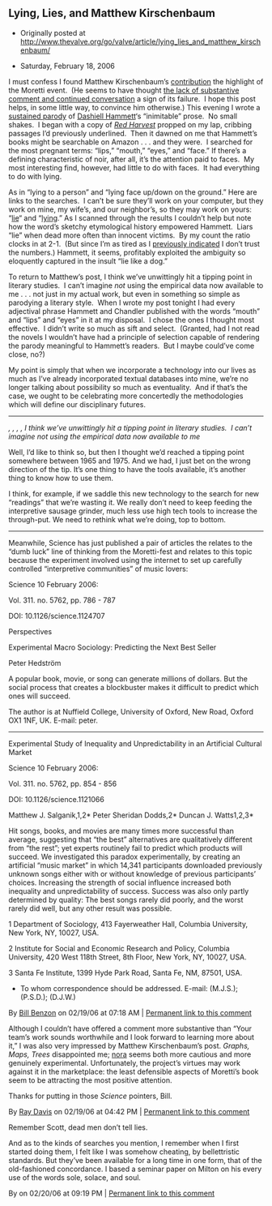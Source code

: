 ## Lying, Lies, and Matthew Kirschenbaum

 * Originally posted at http://www.thevalve.org/go/valve/article/lying_lies_and_matthew_kirschenbaum/

* Saturday, February 18, 2006 

I must confess I found Matthew Kirschenbaum’s [contribution](http://www.thevalve.org/go/valve/article/poetry_patterns_and_provocation_the_nora_project/) the highlight of the Moretti event.  (He seems to have thought [the lack of substantive comment and continued conversation](http://www.otal.umd.edu/~mgk/blog/archives/000883.html) a sign of its failure.  I hope this post helps, in some little way, to convince him otherwise.)  This evening I wrote a [sustained parody](http://acephalous.typepad.com/acephalous/2006/02/the_kids_papers.html) of [Dashiell Hammett](http://www.amazon.com/exec/obidos/redirect?link_code=ur2&tag=diesekoschmar-20&camp=1789&creative=9325&path=http%3A%2F%2Fwww.amazon.com%2Fgp%2Fproduct%2F1883011671)‘s “inimitable” prose.  No small shakes.  I began with a copy of [_Red Harvest_](http://www.amazon.com/exec/obidos/redirect?link_code=ur2&tag=diesekoschmar-20&camp=1789&creative=9325&path=http%3A%2F%2Fwww.amazon.com%2Fgp%2Fproduct%2F0679722610) propped on my lap, cribbing passages I’d previously underlined.  Then it dawned on me that Hammett’s books might be searchable on Amazon . . . and they were.  I searched for the most pregnant terms: “lips,” “mouth,” “eyes,” and “face.”  If there’s a defining characteristic of noir, after all, it’s the attention paid to faces.  My most interesting find, however, had little to do with faces.  It had everything to do with lying.

As in “lying to a person” and “lying face up/down on the ground.”  Here are links to the searches.  I can’t be sure they’ll work on your computer, but they work on mine, my wife’s, and our neighbor’s, so they may work on yours: “[lie](http://www.amazon.com/exec/obidos/redirect?link_code=ur2&tag=diesekoschmar-20&camp=1789&creative=9325&path=http%3A%2F%2Fwww.amazon.com%2Fgp%2Freader%2F1883011671%2Fref%3Dsib_dp_srch_pop%3Fv%3Dsearch-inside%26keywords%3Dlie%26go.x%3D0%26go.y%3D0%26go%3DGo%2521)“ and “[lying](http://www.amazon.com/exec/obidos/redirect?link_code=ur2&tag=diesekoschmar-20&camp=1789&creative=9325&path=http%3A%2F%2Fwww.amazon.com%2Fgp%2Freader%2F1883011671%2Fref%3Dsib_dp_srch_pop%3Fv%3Dsearch-inside%26keywords%3Dlying%26go.x%3D0%26go.y%3D0%26go%3DGo%2521).”  As I scanned through the results I couldn’t help but note how the word’s sketchy etymological history empowered Hammett.  Liars “lie” when dead more often than innocent victims.  By my count the ratio clocks in at 2-1.  (But since I’m as tired as I [previously indicated](http://acephalous.typepad.com/acephalous/2006/02/the_kids_papers.html) I don’t trust the numbers.)  Hammett, it seems, profitably exploited the ambiguity so eloquently captured in the insult “lie like a dog.”  

To return to Matthew’s post, I think we’ve unwittingly hit a tipping point in literary studies.  I can’t imagine _not_ using the empirical data now available to me . . . not just in my actual work, but even in something so simple as parodying a literary style.  When I wrote my post tonight I had every adjectival phrase Hammett and Chandler published with the words “mouth” and “lips” and “eyes” in it at my disposal.  I chose the ones I thought most effective.  I didn’t write so much as sift and select.  (Granted, had I not read the novels I wouldn’t have had a principle of selection capable of rendering the parody meaningful to Hammett’s readers.  But I maybe could’ve come close, no?)  

My point is simply that when we incorporate a technology into our lives as much as I’ve already incorporated textual databases into mine, we’re no longer talking about possibility so much as eventuality.  And if that’s the case, we ought to be celebrating more concertedly the methodologies which will define our disciplinary futures.

---

 _, , , , I think we’ve unwittingly hit a tipping point in literary studies.  I can’t imagine not using the empirical data now available to me_ 

Well, I’d like to think so, but then I thought we’d reached a tipping point somewhere between 1965 and 1975. And we had, I just bet on the wrong direction of the tip. It’s one thing to have the tools available, it’s another thing to know how to use them.

I think, for example, if we saddle this new technology to the search for new “readings” that we’re wasting it. We really don’t need to keep feeding the interpretive sausage grinder, much less use high tech tools to increase the through-put. We need to rethink what we’re doing, top to bottom. 

* * * * * *

Meanwhile, Science has just published a pair of articles the relates to the “dumb luck” line of thinking from the Moretti-fest and relates to this topic because the experiment involved using the internet to set up carefully controlled “interpretive communities” of music lovers:

Science 10 February 2006:

Vol. 311. no. 5762, pp. 786 - 787

DOI: 10.1126/science.1124707

Perspectives

Experimental Macro Sociology: Predicting the Next Best Seller

Peter Hedström

A popular book, movie, or song can generate millions of dollars. But the social process that creates a blockbuster makes it difficult to predict which ones will succeed.

The author is at Nuffield College, University of Oxford, New Road, Oxford OX1 1NF, UK. E-mail: peter. 

* * * * *

Experimental Study of Inequality and Unpredictability in an Artificial Cultural Market

Science 10 February 2006:

Vol. 311. no. 5762, pp. 854 - 856

DOI: 10.1126/science.1121066

Matthew J. Salganik,1,2* Peter Sheridan Dodds,2* Duncan J. Watts1,2,3*

Hit songs, books, and movies are many times more successful than average, suggesting that “the best” alternatives are qualitatively different from “the rest”; yet experts routinely fail to predict which products will succeed. We investigated this paradox experimentally, by creating an artificial “music market” in which 14,341 participants downloaded previously unknown songs either with or without knowledge of previous participants’ choices. Increasing the strength of social influence increased both inequality and unpredictability of success. Success was also only partly determined by quality: The best songs rarely did poorly, and the worst rarely did well, but any other result was possible.

1 Department of Sociology, 413 Fayerweather Hall, Columbia University, New York, NY, 10027, USA.

2 Institute for Social and Economic Research and Policy, Columbia University, 420 West 118th Street, 8th Floor, New York, NY, 10027, USA.

3 Santa Fe Institute, 1399 Hyde Park Road, Santa Fe, NM, 87501, USA.

* To whom correspondence should be addressed. E-mail:  (M.J.S.);  (P.S.D.);  (D.J.W.)

By [Bill Benzon](http://new-savanna.blogspot.com/) on 02/19/06 at 07:18 AM | [Permanent link to this comment](http://www.thevalve.org/go/valve/article/lying_lies_and_matthew_kirschenbaum/#7641)
[]()

Although I couldn’t have offered a comment more substantive than “Your team’s work sounds worthwhile and I look forward to learning more about it,” I was also very impressed by Matthew Kirschenbaum’s post. _Graphs, Maps, Trees_ disappointed me; [nora](http://www.noraproject.org/) seems both more cautious and more genuinely experimental. Unfortunately, the project’s virtues may work against it in the marketplace: the least defensible aspects of Moretti’s book seem to be attracting the most positive attention.

Thanks for putting in those _Science_ pointers, Bill.

By [Ray Davis](http://www.pseudopodium.org/) on 02/19/06 at 04:42 PM | [Permanent link to this comment](http://www.thevalve.org/go/valve/article/lying_lies_and_matthew_kirschenbaum/#7658)
[]()

Remember Scott, dead men don’t tell lies. 

And as to the kinds of searches you mention, I remember when I first started doing them, I felt like I was somehow cheating, by bellettristic standards. But they’ve been available for a long time in one form, that of the old-fashioned concordance. I based a seminar paper on Milton on his every use of the words sole, solace, and soul.

By  on 02/20/06 at 09:19 PM | [Permanent link to this comment](http://www.thevalve.org/go/valve/article/lying_lies_and_matthew_kirschenbaum/#7675)

